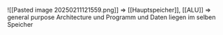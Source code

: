 ![[Pasted image 20250211121559.png]]
⇒ [[Hauptspeicher]], [[ALU]]
⇒ general purpose Architecture und Programm und Daten liegen im selben Speicher